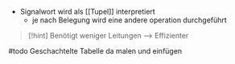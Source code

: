 
- Signalwort wird als [[Tupel]] interpretiert
	- je nach Belegung wird eine andere operation durchgeführt

> [!hint] Benötigt weniger Leitungen --> Effizienter

#todo Geschachtelte Tabelle da malen und einfügen

